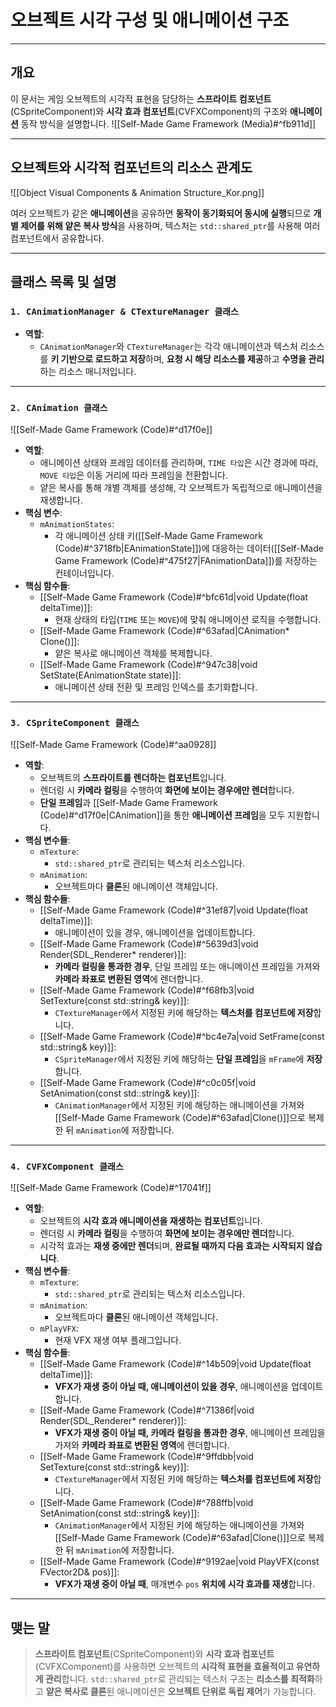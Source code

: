 # **오브젝트 시각 구성 및 애니메이션 구조**
---
## **개요**
이 문서는 게임 오브젝트의 시각적 표현을 담당하는 **스프라이트 컴포넌트**(CSpriteComponent)와 **시각 효과 컴포넌트**(CVFXComponent)의 구조와 **애니메이션** 동작 방식을 설명합니다.
![[Self-Made Game Framework (Media)#^fb911d]]

---
## **오브젝트와 시각적 컴포넌트의 리소스 관계도**
![[Object Visual Components & Animation Structure_Kor.png]]

여러 오브젝트가 같은 **애니메이션**을 공유하면 **동작이 동기화되어 동시에 실행**되므로 **개별 제어를 위해 얕은 복사 방식**을 사용하며, 텍스처는 `std::shared_ptr`를 사용해 여러 컴포넌트에서 공유합니다.

---
## **클래스 목록 및 설명**
### `1. CAnimationManager & CTextureManager 클래스`
- **역할**:
	- `CAnimationManager`와 `CTextureManager`는 각각 애니메이션과 텍스처 리소스를 **키 기반으로 로드하고 저장**하며, **요청 시 해당 리소스를 제공**하고 **수명을 관리**하는 리소스 매니저입니다.
---
### `2. CAnimation 클래스`
![[Self-Made Game Framework (Code)#^d17f0e]]
- **역할**:
	- 애니메이션 상태와 프레임 데이터를 관리하며, `TIME 타입`은 시간 경과에 따라, `MOVE 타입`은 이동 거리에 따라 프레임을 전환합니다.
	- 얕은 복사를 통해 개별 객체를 생성해, 각 오브젝트가 독립적으로 애니메이션을 재생합니다.
- **핵심 변수**:
	- `mAnimationStates`: 
		- 각 애니메이션 상태 키([[Self-Made Game Framework (Code)#^3718fb|EAnimationState]])에 대응하는 데이터([[Self-Made Game Framework (Code)#^475f27|FAnimationData]])를 저장하는 컨테이너입니다.
- **핵심 함수들**:
    - [[Self-Made Game Framework (Code)#^bfc61d|void Update(float deltaTime)]]:
	    - 현재 상태의 타입(`TIME` 또는 `MOVE`)에 맞춰 애니메이션 로직을 수행합니다.
    - [[Self-Made Game Framework (Code)#^63afad|CAnimation* Clone()]]:
	    - 얕은 복사로 애니메이션 객체를 복제합니다.
    - [[Self-Made Game Framework (Code)#^947c38|void SetState(EAnimationState state)]]:
	    - 애니메이션 상태 전환 및 프레임 인덱스를 초기화합니다.
---
### `3. CSpriteComponent 클래스`
![[Self-Made Game Framework (Code)#^aa0928]]
- **역할**:
	- 오브젝트의 **스프라이트를 렌더하는 컴포넌트**입니다.
	- 렌더링 시 **카메라 컬링**을 수행하여 **화면에 보이는 경우에만 렌더**합니다.
	- **단일 프레임**과 [[Self-Made Game Framework (Code)#^d17f0e|CAnimation]]을 통한 **애니메이션 프레임**을 모두 지원합니다.
- **핵심 변수들**:
	- `mTexture`:
		- `std::shared_ptr`로 관리되는 텍스처 리소스입니다.
	- `mAnimation`:
		- 오브젝트마다 **클론**된 애니메이션 객체입니다.
- **핵심 함수들**:
    - [[Self-Made Game Framework (Code)#^31ef87|void Update(float deltaTime)]]:
	    - 애니메이션이 있을 경우, 애니메이션을 업데이트합니다.
    - [[Self-Made Game Framework (Code)#^5639d3|void Render(SDL_Renderer* renderer)]]:
	    - **카메라 컬링을 통과한 경우**, 단일 프레임 또는 애니메이션 프레임을 가져와 **카메라 좌표로 변환된 영역**에 렌더합니다.
    - [[Self-Made Game Framework (Code)#^f68fb3|void SetTexture(const std::string& key)]]:
	    - `CTextureManager`에서 지정된 키에 해당하는 **텍스처를 컴포넌트에 저장**합니다.
    - [[Self-Made Game Framework (Code)#^bc4e7a|void SetFrame(const std::string& key)]]:
	    - `CSpriteManager`에서 지정된 키에 해당하는 **단일 프레임**을 `mFrame`에 **저장**합니다.
    - [[Self-Made Game Framework (Code)#^c0c05f|void SetAnimation(const std::string& key)]]:
	    - `CAnimationManager`에서 지정된 키에 해당하는 애니메이션을 가져와 [[Self-Made Game Framework (Code)#^63afad|Clone()]]으로 복제한 뒤 `mAnimation`에 저장합니다.
---
### `4. CVFXComponent 클래스`
![[Self-Made Game Framework (Code)#^17041f]]
- **역할**:
	- 오브젝트의 **시각 효과 애니메이션을 재생하는 컴포넌트**입니다.
	- 렌더링 시 **카메라 컬링**을 수행하여 **화면에 보이는 경우에만 렌더**합니다.
	- 시각적 효과는 **재생 중에만 렌더**되며, **완료될 때까지 다음 효과는 시작되지 않습니다**.
- **핵심 변수들**:
	- `mTexture`:
		- `std::shared_ptr`로 관리되는 텍스처 리소스입니다.
	- `mAnimation`:
		- 오브젝트마다 **클론**된 애니메이션 객체입니다.
	- `mPlayVFX`:
		- 현재 VFX 재생 여부 플래그입니다.
- **핵심 함수들**:
    - [[Self-Made Game Framework (Code)#^14b509|void Update(float deltaTime)]]:
	    - **VFX가 재생 중이 아닐 때, 애니메이션이 있을 경우**, 애니메이션을 업데이트합니다.
    - [[Self-Made Game Framework (Code)#^71386f|void Render(SDL_Renderer* renderer)]]:
	    - **VFX가 재생 중이 아닐 때, 카메라 컬링을 통과한 경우**, 애니메이션 프레임을 가져와 **카메라 좌표로 변환된 영역**에 렌더합니다.
    - [[Self-Made Game Framework (Code)#^9ffdbb|void SetTexture(const std::string& key)]]:
	    - `CTextureManager`에서 지정된 키에 해당하는 **텍스처를 컴포넌트에 저장**합니다.
    - [[Self-Made Game Framework (Code)#^788ffb|void SetAnimation(const std::string& key)]]:
	    - `CAnimationManager`에서 지정된 키에 해당하는 애니메이션을 가져와 [[Self-Made Game Framework (Code)#^63afad|Clone()]]으로 복제한 뒤 `mAnimation`에 저장합니다.
	- [[Self-Made Game Framework (Code)#^9192ae|void PlayVFX(const FVector2D& pos)]]:
		- **VFX가 재생 중이 아닐 때**, 매개변수 `pos` **위치에 시각 효과를 재생**합니다.

---
## **맺는 말**
> **스프라이트 컴포넌트**(CSpriteComponent)와 **시각 효과 컴포넌트**(CVFXComponent)를 사용하면 오브젝트의 **시각적 표현을 효율적이고 유연하게 관리**합니다. `std::shared_ptr`로 관리되는 텍스처 구조는 **리소스를 최적화**하고 **얕은 복사로 클론**된 애니메이션은 **오브젝트 단위로 독립 제어**가 가능합니다.